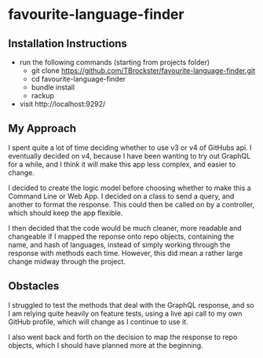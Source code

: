 # favourite-language-finder

## Installation Instructions

 - run the following commands (starting from projects folder)
   - git clone https://github.com/TBrockster/favourite-language-finder.git
   - cd favourite-language-finder
   - bundle install
   - rackup
 - visit http://localhost:9292/

## My Approach

I spent quite a lot of time deciding whether to use v3 or v4 of GitHubs api. I eventually decided on v4, because I have been wanting to try out GraphQL for a while, and I think it will make this app less complex, and easier to change. 

I decided to create the logic model before choosing whether to make this a Command Line or Web App. I decided on a class to send a query, and another to format the response. This could then be called on by a controller, which should keep the app flexible.

I then decided that the code would be much cleaner, more readable and changeable if I mapped the reponse onto repo objects, containing the name, and hash of languages, instead of simply working through the response with methods each time. However, this did mean a rather large change midway through the project.

## Obstacles

I struggled to test the methods that deal with the GraphQL response, and so I am relying quite heavily on feature tests, using a live api call to my own GitHub profile, which will change as I continue to use it.

I also went back and forth on the decision to map the response to repo objects, which I should have planned more at the beginning.